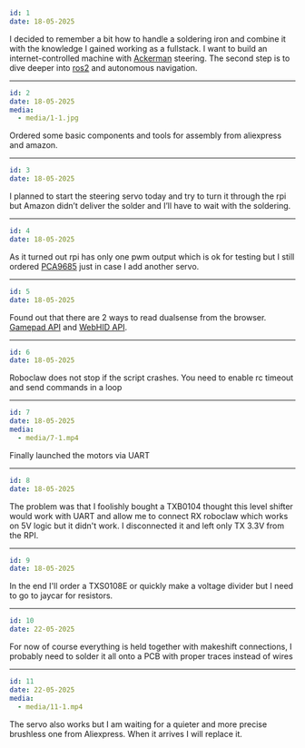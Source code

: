 ```yaml
id: 1
date: 18-05-2025
```

I decided to remember a bit how to handle a soldering iron and combine it with the knowledge I gained working as a fullstack. I want to build an internet-controlled machine with [Ackerman](https://en.wikipedia.org/wiki/Ackermann_steering_geometry) steering. The second step is to dive deeper into [ros2](https://github.com/ros2/ros2) and autonomous navigation.

---

```yaml
id: 2
date: 18-05-2025
media:
  - media/1-1.jpg
```

Ordered some basic components and tools for assembly from aliexpress and amazon.

---

```yaml
id: 3
date: 18-05-2025
```

I planned to start the steering servo today and try to turn it through the rpi but Amazon didn’t deliver the solder and I’ll have to wait with the soldering.

---

```yaml
id: 4
date: 18-05-2025
```

As it turned out rpi has only one pwm output which is ok for testing but I still ordered [PCA9685](https://www.adafruit.com/product/815) just in case I add another servo.

---

```yaml
id: 5
date: 18-05-2025
```

Found out that there are 2 ways to read dualsense from the browser. [Gamepad API](https://developer.mozilla.org/en-US/docs/Web/API/Gamepad_API) and [WebHID API](https://developer.mozilla.org/en-US/docs/Web/API/WebHID_API).

---

```yaml
id: 6
date: 18-05-2025
```

Roboclaw does not stop if the script crashes. You need to enable rc timeout and send commands in a loop

---

```yaml
id: 7
date: 18-05-2025
media:
  - media/7-1.mp4
```

Finally launched the motors via UART

---

```yaml
id: 8
date: 18-05-2025
```

The problem was that I foolishly bought a TXB0104 thought this level shifter would work with UART and allow me to connect RX roboclaw which works on 5V logic but it didn't work. I disconnected it and left only TX 3.3V from the RPI.

---

```yaml
id: 9
date: 18-05-2025
```

In the end I'll order a TXS0108E or quickly make a voltage divider but I need to go to jaycar for resistors.

---

```yaml
id: 10
date: 22-05-2025
```

For now of course everything is held together with makeshift connections, I probably need to solder it all onto a PCB with proper traces instead of wires

---

```yaml
id: 11
date: 22-05-2025
media:
  - media/11-1.mp4
```

The servo also works but I am waiting for a quieter and more precise brushless one from Aliexpress. When it arrives I will replace it.
